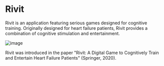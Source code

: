 # Rivit

Rivit is an application featuring serious games designed for cognitive training. Originally designed for heart failure patients, Rivit provides a combination of cognitive stimulation and entertainment.

![image](https://github.com/user-attachments/assets/be994b58-a0cc-4964-986f-9e8325dcd56b)


Rivit was introduced in the paper "Rivit: A Digital Game to Cognitively Train and Entertain Heart Failure Patients" (Springer, 2020).

